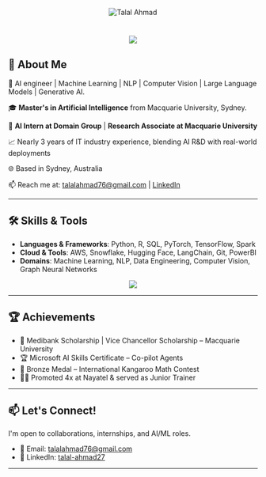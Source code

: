 <p align="center">
  <img src="https://github.com/your-username/talalahmad27/main/banner.jpg" alt="Talal Ahmad">
</p>

<!-- Animated Typing Effect -->
<h1 align="center">
  <img src="https://readme-typing-svg.herokuapp.com/?font=Inter&size=48&center=true&vCenter=true&width=600&height=70&color=4493F8&duration=4000&lines=Hi+There!+;+I'm+Talal+Ahmad!" />
</h1>

## 🧠 About Me
🔬 AI engineer | Machine Learning | NLP | Computer Vision | Large Language Models | Generative AI.

🎓 **Master's in Artificial Intelligence** from Macquarie University, Sydney.  

💼 **AI Intern at Domain Group** | **Research Associate at Macquarie University**    

📈 Nearly 3 years of IT industry experience, blending AI R&D with real-world deployments

🌐 Based in Sydney, Australia  

📫 Reach me at: [talalahmad76@gmail.com](mailto:talalahmad76@gmail.com) | [LinkedIn](https://linkedin.com/in/syed-talal-ahmad-821981150)

---

## 🛠️ Skills & Tools

- **Languages & Frameworks**: Python, R, SQL, PyTorch, TensorFlow, Spark
- **Cloud & Tools**: AWS, Snowflake, Hugging Face, LangChain, Git, PowerBI
- **Domains**: Machine Learning, NLP, Data Engineering, Computer Vision, Graph Neural Networks
<p align="center">
  <img src="https://skillicons.dev/icons?i=python,r,sql,pytorch,tensorflow,spark,jupyter&theme=light&perline=6" />
</p>

---

## 🏆 Achievements

- 🥇 Medibank Scholarship | Vice Chancellor Scholarship – Macquarie University
- 🏆 Microsoft AI Skills Certificate – Co-pilot Agents
- 🥉 Bronze Medal – International Kangaroo Math Contest
- 👨‍🏫 Promoted 4x at Nayatel & served as Junior Trainer

---

## 📫 Let's Connect!

I'm open to collaborations, internships, and AI/ML roles.

- 📧 Email: [talalahmad76@gmail.com](mailto:talalahmad76@gmail.com)
- 💼 LinkedIn: [talal-ahmad27](https://linkedin.com/in/talal-ahmad27)



---


